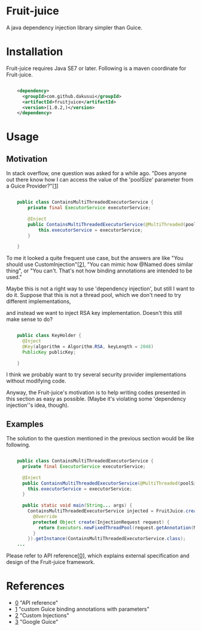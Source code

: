 # Fruit-juice
A java dependency injection library simpler than Guice.

# Installation
Fruit-juice requires Java SE7 or later.
Following is a maven coordinate for Fruit-juice.

```xml

    <dependency>
      <groupId>com.github.dakusui</groupId>
      <artifactId>fruitjuice</artifactId>
      <version>[1.0.2,)</version>
    </dependency>
```

# Usage
## Motivation
In stack overflow, one question was asked for a while ago. 
"Does anyone out there know how I can access the value of the 'poolSize' parameter from a Guice Provider?"[[1]]

```java

    public class ContainsMultiThreadedExecutorService {
        private final ExecutorService executorService;
    
        @Inject
        public ContainsMultiThreadedExecutorService(@MultiThreaded(poolSize = 5) ExecutorService executorService) {
            this.executorService = executorService;
        }
    
    }
```

To me it looked a quite frequent use case, but the answers are like "You should use CustomInjection"[[2]],
"You can mimic how @Named does similar thing", or "You can't. That's not how binding annotations are intended to be used."

Maybe this is not a right way to use 'dependency injection', but still I want to 
do it.
Suppose that this is not a thread pool, which we don't need to try different implementations, 

and instead we want to inject RSA key implementation.
Doesn't this still make sense to do?

```java

    public class KeyHolder {
      @Inject 
      @Key(algorithm = Algorithm.RSA, keyLength = 2048) 
      PublicKey publicKey;
      
    }
```

I think we probably want to try several security provider implementations without 
modifying code.

Anyway, the Fruit-juice's motivation is to help writing codes presented in this 
section as easy as possible. (Maybe it's violating some 'dependency injection''s idea, 
though).

## Examples

The solution to the question mentioned in the previous section would be like following.

```java

    public class ContainsMultiThreadedExecutorService {
      private final ExecutorService executorService;
    
      @Inject
      public ContainsMultiThreadedExecutorService(@MultiThreaded(poolSize = 4) ExecutorService executorService) {
        this.executorService = executorService;
      }
    
      public static void main(String... args) {
        ContainsMultiThreadedExecutorService injected = FruitJuice.createInjector(new Context.Builder.Base() {
          @Override
          protected Object create(InjectionRequest request) {
            return Executors.newFixedThreadPool(request.getAnnotation(MultiThreaded.class).poolSize());
          }
        }).getInstance(ContainsMultiThreadedExecutorService.class);
    ...

```

Please refer to API reference[[0]], which explains external specification and 
design of the Fruit-juice framework.

# References
* [0] "API reference"
* [1] "custom Guice binding annotations with parameters"
* [2] "Custom Injections"
* [3] "Google Guice"

[0]: https://dakusui.github.io/fruitjuice/
[1]: http://stackoverflow.com/questions/5704918/custom-guice-binding-annotations-with-parameters
[2]: https://github.com/google/guice/wiki/CustomInjections
[3]: https://github.com/google/guice